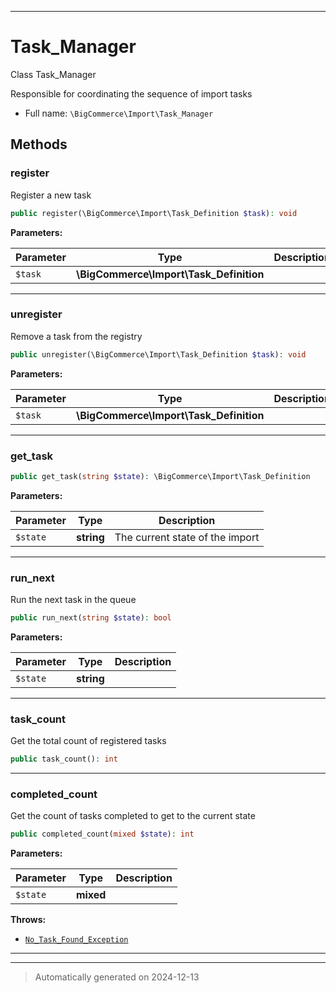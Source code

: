 ***

# Task_Manager

Class Task_Manager

Responsible for coordinating the sequence of import tasks

* Full name: `\BigCommerce\Import\Task_Manager`




## Methods


### register

Register a new task

```php
public register(\BigCommerce\Import\Task_Definition $task): void
```








**Parameters:**

| Parameter | Type | Description |
|-----------|------|-------------|
| `$task` | **\BigCommerce\Import\Task_Definition** |  |





***

### unregister

Remove a task from the registry

```php
public unregister(\BigCommerce\Import\Task_Definition $task): void
```








**Parameters:**

| Parameter | Type | Description |
|-----------|------|-------------|
| `$task` | **\BigCommerce\Import\Task_Definition** |  |





***

### get_task



```php
public get_task(string $state): \BigCommerce\Import\Task_Definition
```








**Parameters:**

| Parameter | Type | Description |
|-----------|------|-------------|
| `$state` | **string** | The current state of the import |





***

### run_next

Run the next task in the queue

```php
public run_next(string $state): bool
```








**Parameters:**

| Parameter | Type | Description |
|-----------|------|-------------|
| `$state` | **string** |  |





***

### task_count

Get the total count of registered tasks

```php
public task_count(): int
```












***

### completed_count

Get the count of tasks completed to get to the current state

```php
public completed_count(mixed $state): int
```








**Parameters:**

| Parameter | Type | Description |
|-----------|------|-------------|
| `$state` | **mixed** |  |




**Throws:**

- [`No_Task_Found_Exception`](./classes/BigCommerce/Exceptions/No_Task_Found_Exception.md)



***


***
> Automatically generated on 2024-12-13
